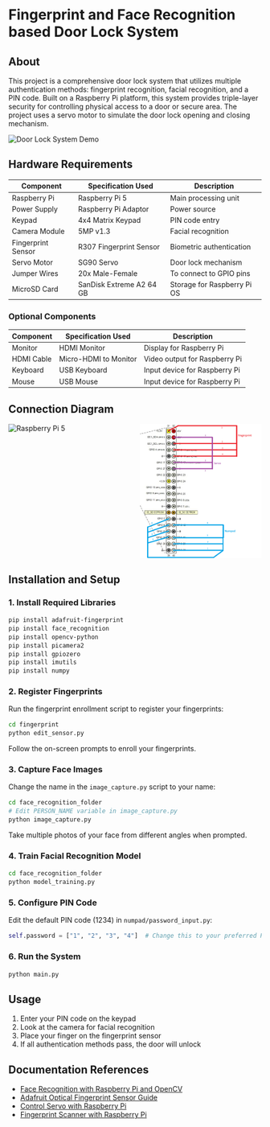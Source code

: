 # Fingerprint and Face Recognition based Door Lock System

## About
This project is a comprehensive door lock system that utilizes multiple authentication methods: fingerprint recognition, facial recognition, and a PIN code. Built on a Raspberry Pi platform, this system provides triple-layer security for controlling physical access to a door or secure area. The project uses a servo motor to simulate the door lock opening and closing mechanism.

![Door Lock System Demo](assets/demo.gif)

## Hardware Requirements

| Component | Specification Used | Description |
|-----------|-------------------|-------------|
| Raspberry Pi | Raspberry Pi 5 | Main processing unit |
| Power Supply | Raspberry Pi Adaptor | Power source |
| Keypad | 4x4 Matrix Keypad | PIN code entry |
| Camera Module | 5MP v1.3 | Facial recognition |
| Fingerprint Sensor | R307 Fingerprint Sensor | Biometric authentication |
| Servo Motor | SG90 Servo | Door lock mechanism |
| Jumper Wires | 20x Male-Female | To connect to GPIO pins |
| MicroSD Card | SanDisk Extreme A2 64 GB | Storage for Raspberry Pi OS |

### Optional Components

| Component | Specification Used | Description |
|-----------|-------------------|-------------|
| Monitor | HDMI Monitor | Display for Raspberry Pi |
| HDMI Cable | Micro-HDMI to Monitor | Video output for Raspberry Pi |
| Keyboard | USB Keyboard | Input device for Raspberry Pi |
| Mouse | USB Mouse | Input device for Raspberry Pi |

## Connection Diagram

<div style="display: flex; justify-content: space-between;">
    <img src="assets/raspberrypi5.jpg" alt="Raspberry Pi 5" width="48%">
    <img src="assets/gpio.png" alt="GPIO Connections" width="48%">
</div>

## Installation and Setup

### 1. Install Required Libraries
```bash
pip install adafruit-fingerprint
pip install face_recognition
pip install opencv-python
pip install picamera2
pip install gpiozero
pip install imutils
pip install numpy
```

### 2. Register Fingerprints
Run the fingerprint enrollment script to register your fingerprints:
```bash
cd fingerprint
python edit_sensor.py
```
Follow the on-screen prompts to enroll your fingerprints.

### 3. Capture Face Images
Change the name in the `image_capture.py` script to your name:
```bash
cd face_recognition_folder
# Edit PERSON_NAME variable in image_capture.py
python image_capture.py
```
Take multiple photos of your face from different angles when prompted.

### 4. Train Facial Recognition Model
```bash
cd face_recognition_folder
python model_training.py
```

### 5. Configure PIN Code
Edit the default PIN code (1234) in `numpad/password_input.py`:
```python
self.password = ["1", "2", "3", "4"]  # Change this to your preferred PIN
```

### 6. Run the System
```bash
python main.py
```

## Usage
1. Enter your PIN code on the keypad
2. Look at the camera for facial recognition
3. Place your finger on the fingerprint sensor
4. If all authentication methods pass, the door will unlock

## Documentation References
- [Face Recognition with Raspberry Pi and OpenCV](https://core-electronics.com.au/guides/raspberry-pi/face-recognition-with-raspberry-pi-and-opencv/)
- [Adafruit Optical Fingerprint Sensor Guide](https://learn.adafruit.com/adafruit-optical-fingerprint-sensor/circuitpython)
- [Control Servo with Raspberry Pi](https://core-electronics.com.au/guides/control-servo-raspberry-pi/)
- [Fingerprint Scanner with Raspberry Pi](https://core-electronics.com.au/guides/raspberry-pi/fingerprint-scanner-raspberry-pi/)